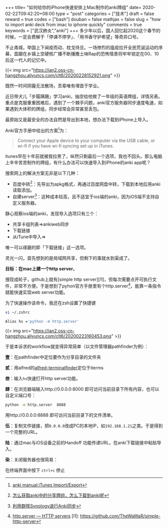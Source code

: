 +++
title= "如何给你的iPhone快速安排上Mac制作的anki牌组"
date= 2020-02-22T09:42:20+08:00
type = "post"
categories = ["技术"]
draft = false
reward = true
codes = ["bash"]
douban = false
mathjax = false
slug = "how to import anki deck from imac to iphone quickly"
comments = true
keywords = ["武汉肺炎","anki"]
+++
多少年以后，国人回忆起2020这个春节的时候，一定会费解于「停课不停学」、「用书香守护希望」等奇异口号。

不止甬城，举国上下闻疫而动、枕戈待旦。一场惨烈的瘟疫拉开全民荒诞运动的序幕，盘踞在乡镇上空硬核广播不断播撒土味Rap的恐怖情景将牢牢锁定在00、10后这一代人的记忆中。

{{< img src="https://ian2.oss-cn-hangzhou.aliyuncs.com/clt6/20200228152921.png" >}}

既然一时间阴霾无法散场，吾辈唯有埋首于学业。

近日带犬儿「步履蹒跚」学习anki，抽空给他做了一年级的英语牌组，详情另表。重点是克服重重困难后，遇到了一个棘手问题，anki官方服务器同步速度龟速，如果遇到大体积的牌组，同步经常会异常甚至丢包。

最原始又是最安全的办法自然是导出到本地，想办法下载到iPhone上导入。

<!--more-->

Anki官方手册中给出的方案[^1]为：

>Connect your Apple device to your computer via the USB cable, or wi-fi if you have wi-fi syncing set up in iTunes.

itunes早在十年前就被我拉黑了，纵然只剩最后一个选项，我也不回头。那么电脑上辛辛苦苦制作的牌组，有什么办法可以快速导入到iPhone的anki app呢？

搜索网上的解决方案无非是以下几种：

* 百度中转[^2]：先导出为apkg格式，再通过百度网盘中转，下载到本地后用anki读取添加。
* 自建server[^3]：这种成本较高，且不适宜于ios端的anki，因为iOS端不支持自定义服务器。

静心观察ios端的anki，发现导入选项只有三个：

* 共享卡组列表=>ankiweb同步
* 下载链接
* 从iTune中导入=>

唯一可以琢磨的即「下载链接」这一选项。

灵光一闪，首先想到的是局域网共享，但剩下的事就水到渠成了。

**目标：在mac上建一个http server**。

搜现成轮子，github上就有[simple http server][l1]，但每次需要点开可执行文件，非常不方便。于是想到了pyhon官方手册里有个http.server[^4]，能靠一条指令就能快速实现web server功能。

为了快速操作该命令，我还在zsh设置了快捷键

```bash
vi ~/.zshrc
```

```bash
Alias hs ='python -m http.server'
```

{{< img src="https://ian2.oss-cn-hangzhou.aliyuncs.com/clt6/20200223160453.png" >}}



于是本诉求的workflow就变得异常简单（以文件管理器pathfinder为例）：



**壹**：在pathfinder中定位要作为分享目录的文件夹

**贰**：用alfred的[alfred-terminalfinder](https://github.com/LeEnno/alfred-terminalfinder)定位于iterms

**叁**：输入`hs`快速打开http server功能。

**肆**：在浏览器端输入http://0.0.0.0:8000 即可访问当前目录下所有内容，也可以自定义端口号：

```bash
python -m http.server  8888
```

用http://0.0.0.0:8888 即可访问当前目录下的文件清单。

**伍**：复制文件链接，把`0.0.0.0`改成PC的本地IP，如`192.168.1.21`之类。于是得到一个完整的URL。

**陆**：通过mac与iOS设备之前的Handoff 功能传递URL，在anki下载链接中粘贴导入。

**染**：关闭服务器也很简易：

在终端界面中按下 `ctrl+c` 停止



[^1]: [anki manual:iTunes Import/Export](https://apps.ankiweb.net/docs/am-manual.html#itunes-import/export)
[^2]: [怎么获取anki中的分享牌组，怎么下载到anki呢](https://www.zhihu.com/question/331439631/answer/740820205)
[^3]: [利用群晖Synology进行Anki同步](https://zhuanlan.zhihu.com/p/70269217)
[^4]: [http.server — HTTP servers](https://docs.python.org/3.0/library/http.server.html)
[l1]: https://github.com/TheWaWaR/simple-http-server
